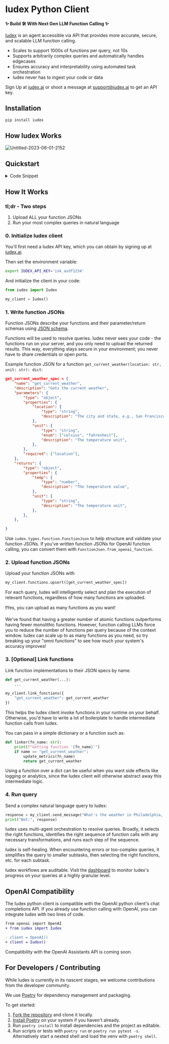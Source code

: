 # Iudex Python Client

**✨ Build 🛠 With Next Gen LLM Function Calling ✨**

[Iudex](https://iudex.ai) is an agent accessible via API that provides more accurate, secure, and scalable LLM function calling.
- Scales to support 1000s of functions per query, not 10s
- Supports arbitrarily complex queries and automatically handles edgecases
- Ensures accuracy and interpretability using automated task orchestration
- Iudex never has to ingest your code or data

Sign Up at [iudex.ai](https://iudex.ai) or shoot a message at support@iudex.ai to get an API key.

## Installation

```bash
pip install iudex
```

## How Iudex Works

![Untitled-2023-06-01-2152](https://github.com/iudexai/iudex-python/assets/2763712/a7bd2791-8b6a-4d34-8d21-96dfe25a3818)

## Quickstart
<details>
<summary>Code Snippet</summary>
Before running, make sure to set the `IUDEX_API_KEY` environment variable or pass your API key directly to the `Iudex` constructor.

Visit [iudex.ai](https://iudex.ai) to sign up and receive an API key.

```python
from iudex import Iudex

client = Iudex()

get_current_weather_spec = {
    "name": "get_current_weather",
    "description": "Gets the current weather",
    "parameters": {
        "type": "object",
        "properties": {
            "location": {
                "type": "string",
                "description": "The city and state, e.g., San Francisco, CA",
            },
            "unit": {
                "type": "string",
                "enum": ["celsius", "fahrenheit"],
                "description": "The temperature unit",
            },
        },
        "required": ["location"],
    },
    "returns": {
        "type": "object",
        "properties": {
            "temp": {
                "type": "number",
                "description": "The temperature value",
            },
            "unit": {
                "type": "string",
                "description": "The temperature unit",
            },
        },
    },
}


def get_current_weather(location: str, unit="fahrenheit"):
    print(f"Getting weather for {location} in {unit}...\n")
    temp = 70
    if unit == "celsius":
        temp = temp // 2
    return {
        "temp": temp,
        "unit": unit,
    }


def upload_and_link_functions():
    print("Uploading functions...\n")
    functions = [get_current_weather_spec]
    client.functions.upsert(functions=functions, module="weather_module")

    print("Linking functions...\n")

    def function_linker(name: str):
        if name == "get_current_weather":
            return get_current_weather

    client.link_functions(function_linker)


def run_weather_chatbot():
    req_msg = "What is the weather in Philadelphia, PA?"
    print(f"Sending message: {req_msg}\n")
    msg = client.send_message(req_msg)
    print(f"Final message: {msg}\n")


if __name__ == "__main__":
    upload_and_link_functions()
    run_weather_chatbot()
```

More [`examples`](https://github.com/iudexai/iudex-python/tree/main/examples)
</details>

## How It Works

### tl;dr - Two steps
1. Upload ALL your function JSONs
2. Run your most complex queries in natural language

### 0. Initialize Iudex client
You'll first need a Iudex API key, which you can obtain by signing up at [iudex.ai](https://iudex.ai).

Then set the environment variable:
```bash
export IUDEX_API_KEY='ixk_asdf1234'
```

And initialize the client in your code:
```python
from iudex import Iudex

my_client = Iudex()
```

### 1. Write function JSONs
Function JSONs describe your functions and their parameter/return schemas using [JSON schema](https://json-schema.org).

Functions will be used to resolve queries.
Iudex never sees your code - the functions run on your server, and you only need to upload the returned results.
This way, everything stays secure in your environment; you never have to share credentials or open ports.

Example function JSON for a function `get_current_weather(location: str, unit: str): dict`:
```json
get_current_weather_spec = {
    "name": "get_current_weather",
    "description": "Gets the current weather",
    "parameters": {
        "type": "object",
        "properties": {
            "location": {
                "type": "string",
                "description": "The city and state, e.g., San Francisco, CA",
            },
            "unit": {
                "type": "string",
                "enum": ["celsius", "fahrenheit"],
                "description": "The temperature unit",
            },
        },
        "required": ["location"],
    },
    "returns": {
        "type": "object",
        "properties": {
            "temp": {
                "type": "number",
                "description": "The temperature value",
            },
            "unit": {
                "type": "string",
                "description": "The temperature unit",
            },
        },
    },

}
```
Use `iudex.types.function.FunctionJson` to help structure and validate your function JSONs.
If you've written function JSONs for OpenAI function calling, you can convert them with `FunctionJson.from_openai_function`.

### 2. Upload function JSONs
Upload your function JSONs with
```python
my_client.functions.upsert([get_current_weather_spec])
```
For each query, Iudex will intelligently select and plan the execution of relevant functions, regardless of how many functions are uploaded.

❗Yes, you can upload as many functions as you want!

We've found that having a greater number of atomic functions outperforms having fewer monolithic functions.
However, function calling LLMs force you to reduce the number of functions per query because of the context window.
Iudex can scale up to as many functions as you need,
so try breaking up your "omni functions" to see how much your system's accuracy improves!

### 3. [Optional] Link functions
Link function implementations to their JSON specs by name.
```python
def get_current_weather(...):
    ...

my_client.link_functions({
    "get_current_weather": get_current_weather
})
```
This helps the Iudex client invoke functions in your runtime on your behalf.
Otherwise, you'd have to write a lot of boilerplate to handle intermediate function calls from Iudex.

You can pass in a simple dictionary or a function such as:
```python
def linker(fn_name: str):
    print(f"Getting function '{fn_name}'")
    if name == "get_current_weather":
        update_metrics(fn_name)
        return get_current_weather
```
Using a function over a dict can be useful when you want side effects like logging or analytics,
since the Iudex client will otherwise abstract away this intermediate logic.

### 4. Run query
Send a complex natural language query to Iudex:
```python
response = my_client.send_message("What's the weather in Philadelphia, PA?")
print("Bot:", response)
```
Iudex uses multi-agent orchestration to resolve queries.
Broadly, it selects the right functions, identifies the right sequence of function calls with any necessary transformations, and runs each step of the sequence.

Iudex is self-healing.
When encountering errors or too-complex queries, it simplifies the query to smaller subtasks, then selecting the right functions, etc. for each subtask.

Iudex workflows are auditable.
Visit the [dashboard](https://app.iudex.ai) to monitor Iudex's progress on your queries at a highly granular level.

## OpenAI Compatibility
The Iudex python client is compatible with the OpenAI python client's chat completions API.
If you already use function calling with OpenAI, you can integrate Iudex with two lines of code.
```diff
from openai import OpenAI
+ from iudex import Iudex

- client = OpenAI()
+ client = Iudex()
```
Compatibility with the OpenAI Assistants API is coming soon.

## For Developers / Contributing

While Iudex is currently in its nascent stages, we welcome contributions from the developer community.

We use [Poetry](https://python-poetry.org) for dependency management and packaging.

To get started:

1. [Fork the repository](https://github.com/iudexai/iudex-python/fork) and clone it locally.
2. [Install Poetry](https://python-poetry.org/docs/#installation) on your system if you haven't already.
3. Run `poetry install` to install dependencies and the project as editable.
4. Run scripts or tests with `poetry run` or `poetry run pytest -s`. Alternatively start a nested shell and load the venv with `poetry shell`.
